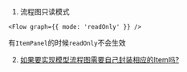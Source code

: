 1. 流程图只读模式

``` <Flow graph={{ mode: 'readOnly' }} /> ```

有```ItemPanel```的时候```readOnly```不会生效


2. [如果要实现模型流程图需要自己封装相应的Item吗?](https://github.com/alibaba/GGEditor/issues/76)

